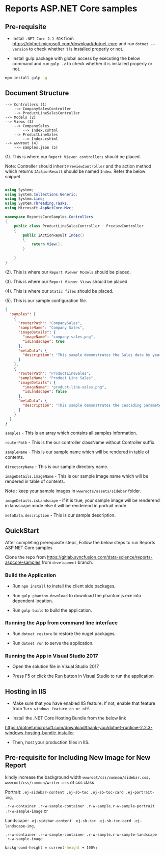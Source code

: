 # Reports ASP.NET Core samples

## Pre-requisite

* Install `.NET Core 2.1 SDK` from https://dotnet.microsoft.com/download/dotnet-core and run `dotnet --version` to check whether it is installed properly or not.

* Install gulp package with global access by executing the below command  and run `gulp -v` to check whether it is installed properly or not.

```cmd
npm install gulp -g
```


## Document Structure

    --> Controllers (1)
        --> CompanySalesController
        --> ProductLineSalesController
    --> Models (2)
    --> Views (3)
        --> CompanySales
            --> Index.cshtml
        --> ProductLineSales
            --> Index.cshtml
    --> wwwroot (4)
        --> samples.json (5)

(1). This is where our `Report Viewer controllers` should be placed.

Note: Controller should inherit `PreviewController` and the action method which returns `IActionResult` should be named `Index`. Refer the below snippet

```cs

using System;
using System.Collections.Generic;
using System.Linq;
using System.Threading.Tasks;
using Microsoft.AspNetCore.Mvc;

namespace ReportsCoreSamples.Controllers
{
    public class ProductLineSalesController : PreviewController
    {
        public IActionResult Index()
        {
            return View();
        }
        
    }
}

```

(2). This is where our `Report Viewer Models` should be placed.


(3). This is where our `Report Viewer Views` should be placed.


(4). This is where our `Static files` should be placed.

(5). This is our sample configuration file.

```json
{
  "samples": [
    {
      "routerPath": "CompanySales",
      "sampleName": "Company Sales",
      "imageDetails": {
        "imageName": "company-sales.png",
        "isLandscape": true
      },
      "metaData": {
        "description": "This sample demonstrates the Sales data by year with grouping."
      }
    },
    {
      "routerPath": "ProductLineSales",
      "sampleName": "Product Line Sales",
      "imageDetails": {
        "imageName": "product-line-sales.png",
        "isLandscape": false
      },
      "metaData": {
        "description": "This sample demonstrates the cascading parameters support by listing the sub category products based on product category."
      }
    }
  ]
}

```
`samples` - This is an array which contains all samples information.

`routerPath` - This is the our controller className without Controller suffix.

`sampleName` - This is our sample name which will be rendered in table of contents.

`directoryName` - This is our sample directory name.

`imageDetails.imageName` - This is our sample image name which will be rendered in table of contents.

Note : keep your sample images in `wwwroots/assets/sidebar` folder.

`imageDetails.isLandscape` - if it is true, your sample image will be renderend in lansscape mode else it will be renderend in portrait mode.

`metaData.description` - This is our sample description.

## QuickStart 

After completing prerequisite steps, Follow the below steps to run Reports ASP.NET Core samples 

Clone the repo from https://gitlab.syncfusion.com/data-science/reports-aspcore-samples from `development` branch.

### Build the Application 

* Run `npm install` to install the client side packages.

* Run `gulp phantom-download` to download the phantomjs.exe into dependent location.

* Run `gulp build` to build the application.

### Running the App from command line interface

* Run `dotnet restore` to restore the nuget packages.

* Run `dotnet run` to serve the application.

### Running the App in Visual Studio 2017

* Open the solution file in Visual Studio 2017

* Press F5 or click the Run button in Visual Studio to run the application

## Hosting in IIS

* Make sure that you have enabled IIS feature. If not, enable that feature from `Turn windows feature on or off`.

* Install the .NET Core Hosting Bundle from the below link

https://dotnet.microsoft.com/download/thank-you/dotnet-runtime-2.2.3-windows-hosting-bundle-installer

* Then, host your production files in IIS.

## Pre-requisite for Including New Image for New Report

kindly increase the background width `wwwroot/css/common/sidebar.css, wwwroot/css/common/writer.css` of css class 

Portrait: `.ej-sidebar-content .ej-sb-toc .ej-sb-toc-card .ej-portrait-img`,

 `.r-w-container .r-w-sample-container .r-w-sample.r-w-sample-portrait .r-w-sample-image` or


Landscape: `.ej-sidebar-content .ej-sb-toc .ej-sb-toc-card .ej-landscape-img`,

 `.r-w-container .r-w-sample-container .r-w-sample.r-w-sample-landscape .r-w-sample-image`
```cmd
background-height = current-height + 100%;
```